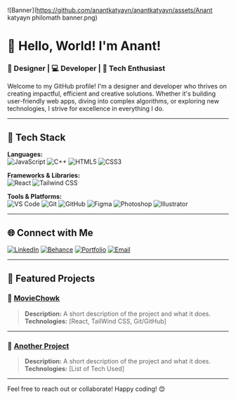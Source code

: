 ![Banner](https://github.com/anantkatyayn/anantkatyayn/assets/Anant katyayn philomath banner.png)
# 👋 Hello, World! I'm Anant!

### 🌟 Designer | 💻 Developer | 🚀 Tech Enthusiast  

Welcome to my GitHub profile! I'm a designer and developer who thrives on creating impactful, efficient and creative solutions. Whether it's building user-friendly web apps, diving into complex algorithms, or exploring new technologies, I strive for excellence in everything I do.

---

## 🔧 Tech Stack

**Languages:**  
![JavaScript](https://img.shields.io/badge/-JavaScript-F7DF1E?style=for-the-badge&logo=javascript&logoColor=white)
![C++](https://img.shields.io/badge/-C++-00599C?style=for-the-badge&logo=cplusplus&logoColor=white)
![HTML5](https://img.shields.io/badge/-HTML5-E34F26?style=for-the-badge&logo=html5&logoColor=white)
![CSS3](https://img.shields.io/badge/-CSS3-1572B6?style=for-the-badge&logo=css3&logoColor=white)

**Frameworks & Libraries:**  
![React](https://img.shields.io/badge/React-61DAFB?style=for-the-badge&logo=react&logoColor=black)
![Tailwind CSS](https://img.shields.io/badge/Tailwind_CSS-06B6D4?style=for-the-badge&logo=tailwindcss&logoColor=white)

**Tools & Platforms:**  
![VS Code](https://img.shields.io/badge/VS_Code-007ACC?style=for-the-badge&logo=visual-studio-code&logoColor=white)
![Git](https://img.shields.io/badge/Git-F05032?style=for-the-badge&logo=git&logoColor=white)
![GitHub](https://img.shields.io/badge/GitHub-181717?style=for-the-badge&logo=github&logoColor=white)
![Figma](https://img.shields.io/badge/Figma-F24E1E?style=for-the-badge&logo=figma&logoColor=white)
![Photoshop](https://img.shields.io/badge/Photoshop-31A8FF?style=for-the-badge&logo=adobephotoshop&logoColor=white)
![Illustrator](https://img.shields.io/badge/Illustrator-FF9A00?style=for-the-badge&logo=adobeillustrator&logoColor=white)

---


## 🌐 Connect with Me

[![LinkedIn](https://img.shields.io/badge/LinkedIn-0077B5?style=for-the-badge&logo=linkedin&logoColor=white)](https://linkedin.com/in/anantkatyayn)
[![Behance](https://img.shields.io/badge/Behance-1769FF?style=for-the-badge&logo=behance&logoColor=white)](https://behance.net/anantkatyayn)
[![Portfolio](https://img.shields.io/badge/Portfolio-000?style=for-the-badge&logo=aboutdotme&logoColor=white)](https://anantkatyayn.netlify.app)
[![Email](https://img.shields.io/badge/Email-D14836?style=for-the-badge&logo=gmail&logoColor=white)](mailto:anantkatyayn112@gmail.com)

---

## 🌟 Featured Projects

### 🛒 [MovieChowk](https://moviechowk.netlify.app)
> **Description:** A short description of the project and what it does.  
> **Technologies:** [React, TailWind CSS, Git/GitHub]

---

### 🌟 [Another Project](https://github.com/yourusername/projectname)
> **Description:** A short description of the project and what it does.  
> **Technologies:** [List of Tech Used]

---

Feel free to reach out or collaborate! Happy coding! 😊
